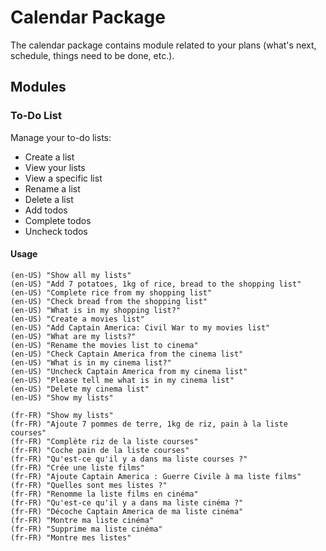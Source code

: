 # Calendar Package

The calendar package contains module related to your plans (what's next, schedule, things need to be done, etc.).

## Modules

### To-Do List

Manage your to-do lists:
- Create a list
- View your lists
- View a specific list
- Rename a list
- Delete a list
- Add todos
- Complete todos
- Uncheck todos

#### Usage

```
(en-US) "Show all my lists"
(en-US) "Add 7 potatoes, 1kg of rice, bread to the shopping list"
(en-US) "Complete rice from my shopping list"
(en-US) "Check bread from the shopping list"
(en-US) "What is in my shopping list?"
(en-US) "Create a movies list"
(en-US) "Add Captain America: Civil War to my movies list"
(en-US) "What are my lists?"
(en-US) "Rename the movies list to cinema"
(en-US) "Check Captain America from the cinema list"
(en-US) "What is in my cinema list?"
(en-US) "Uncheck Captain America from my cinema list"
(en-US) "Please tell me what is in my cinema list"
(en-US) "Delete my cinema list"
(en-US) "Show my lists"

(fr-FR) "Show my lists"
(fr-FR) "Ajoute 7 pommes de terre, 1kg de riz, pain à la liste courses"
(fr-FR) "Complète riz de la liste courses"
(fr-FR) "Coche pain de la liste courses"
(fr-FR) "Qu'est-ce qu'il y a dans ma liste courses ?"
(fr-FR) "Crée une liste films"
(fr-FR) "Ajoute Captain America : Guerre Civile à ma liste films"
(fr-FR) "Quelles sont mes listes ?"
(fr-FR) "Renomme la liste films en cinéma"
(fr-FR) "Qu'est-ce qu'il y a dans ma liste cinéma ?"
(fr-FR) "Décoche Captain America de ma liste cinéma"
(fr-FR) "Montre ma liste cinéma"
(fr-FR) "Supprime ma liste cinéma"
(fr-FR) "Montre mes listes"
```
